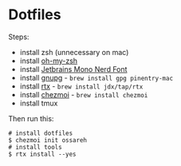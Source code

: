 # Dotfiles

Steps:

-   install zsh (unnecessary on mac)
-   install [oh-my-zsh](https://ohmyz.sh/#install)
-   install [Jetbrains Mono Nerd Font](https://www.nerdfonts.com/font-downloads)
-   install [gnupg](https://www.gnupg.org/) - `brew install gpg pinentry-mac`
-   install [rtx](https://rtx.pub) - `brew install jdx/tap/rtx`
-   install [chezmoi](https://www.chezmoi.io/) - `brew install chezmoi`
-   install tmux

Then run this:

```shell
# install dotfiles
$ chezmoi init ossareh
# install tools
$ rtx install --yes
```
